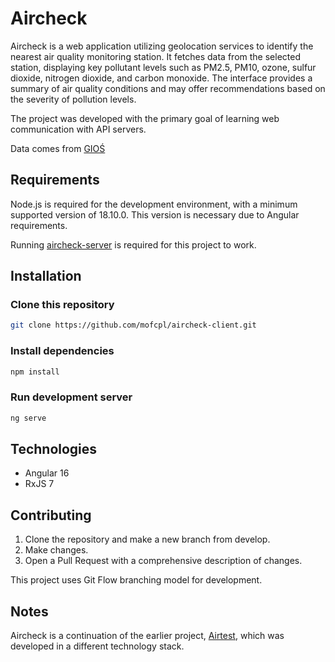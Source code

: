 # Aircheck

Aircheck is a web application utilizing geolocation services to identify the nearest air quality monitoring station. It fetches data from the selected station, displaying key pollutant levels such as PM2.5, PM10, ozone, sulfur dioxide, nitrogen dioxide, and carbon monoxide. The interface provides a summary of air quality conditions and may offer recommendations based on the severity of pollution levels.

The project was developed with the primary goal of learning web communication with API servers.

Data comes from [GIOŚ](https://powietrze.gios.gov.pl/)

## Requirements

Node.js is required for the development environment, with a minimum supported version of 18.10.0. This version is necessary due to Angular requirements.

Running [aircheck-server](https://github.com/mofcpl/aircheck-server) is required for this project to work.

## Installation

### Clone this repository
```bash
git clone https://github.com/mofcpl/aircheck-client.git
```

### Install dependencies
```bash
npm install
```

### Run development server
```bash
ng serve
```

## Technologies

* Angular 16
* RxJS 7

## Contributing

1. Clone the repository and make a new branch from develop.
2. Make changes.
3. Open a Pull Request with a comprehensive description of changes.

This project uses Git Flow branching model for development.

## Notes

Aircheck is a continuation of the earlier project, [Airtest](https://github.com/mofcpl/air-test), which was developed in a different technology stack.



